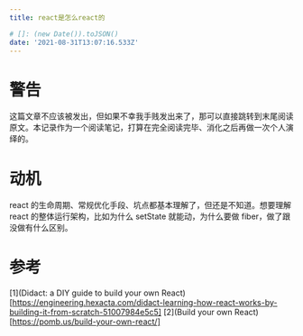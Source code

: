 ```yaml
---
title: react是怎么react的

# []: (new Date()).toJSON()
date: '2021-08-31T13:07:16.533Z'
---
```


# 警告

这篇文章不应该被发出，但如果不幸我手贱发出来了，那可以直接跳转到末尾阅读原文。本记录作为一个阅读笔记，打算在完全阅读完毕、消化之后再做一次个人演绎的。

# 动机

react 的生命周期、常规优化手段、坑点都基本理解了，但还是不知道。想要理解 react 的整体运行架构，比如为什么 setState 就能动，为什么要做 fiber，做了跟没做有什么区别。

# 参考

[1](Didact: a DIY guide to build your own React)[https://engineering.hexacta.com/didact-learning-how-react-works-by-building-it-from-scratch-51007984e5c5]
[2](Build your own React)[https://pomb.us/build-your-own-react/]
